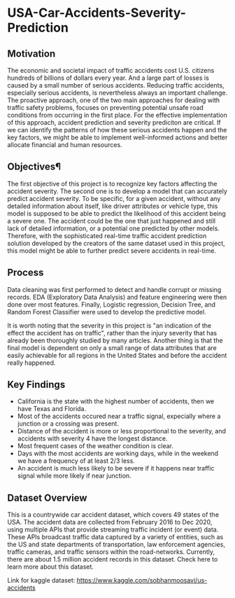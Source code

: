 # USA-Car-Accidents-Severity-Prediction

## Motivation

The economic and societal impact of traffic accidents cost U.S. citizens hundreds of billions of dollars every year. And a large part of losses is caused by a small number of serious accidents. Reducing traffic accidents, especially serious accidents, is nevertheless always an important challenge. The proactive approach, one of the two main approaches for dealing with traffic safety problems, focuses on preventing potential unsafe road conditions from occurring in the first place. For the effective implementation of this approach, accident prediction and severity prediciton are critical. If we can identify the patterns of how these serious accidents happen and the key factors, we might be able to implement well-informed actions and better allocate financial and human resources.

## Objectives¶
The first objective of this project is to recognize key factors affecting the accident severity. The second one is to develop a model that can accurately predict accident severity. To be specific, for a given accident, without any detailed information about itself, like driver attributes or vehicle type, this model is supposed to be able to predict the likelihood of this accident being a severe one. The accident could be the one that just happened and still lack of detailed information, or a potential one predicted by other models. Therefore, with the sophisticated real-time traffic accident prediction solution developed by the creators of the same dataset used in this project, this model might be able to further predict severe accidents in real-time.

## Process
Data cleaning was first performed to detect and handle corrupt or missing records. EDA (Exploratory Data Analysis) and feature engineering were then done over most features. Finally, Logistic regression, Decision Tree, and Random Forest Classifier were used to develop the predictive model.

It is worth noting that the severity in this project is "an indication of the effect the accident has on traffic", rather than the injury severity that has already been thoroughly studied by many articles. Another thing is that the final model is dependent on only a small range of data attributes that are easily achievable for all regions in the United States and before the accident really happened.

## Key Findings
* California is the state with the highest number of accidents, then we have Texas and Florida.
* Most of the accidents occured near a traffic signal, expecially where a junction or a crossing was present.
* Distance of the accident is more or less proportional to the severity, and accidents with severity 4 have the longest distance.
* Most frequent cases of the weather condition is clear.
* Days with the most accidents are working days, while in the weekend we have a frequency of at least 2/3 less.
* An accident is much less likely to be severe if it happens near traffic signal while more likely if near junction.

## Dataset Overview
This is a countrywide car accident dataset, which covers 49 states of the USA. The accident data are collected from February 2016 to Dec 2020, using multiple APIs that provide streaming traffic incident (or event) data. These APIs broadcast traffic data captured by a variety of entities, such as the US and state departments of transportation, law enforcement agencies, traffic cameras, and traffic sensors within the road-networks. Currently, there are about 1.5 million accident records in this dataset. Check here to learn more about this dataset.

Link for kaggle dataset: https://www.kaggle.com/sobhanmoosavi/us-accidents
